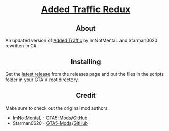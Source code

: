 <div align="center">
<h1><u>Added Traffic Redux</u></h1>
</div>

<div align="center">
<h2>About</h2>
</div>

An updated version of [Added Traffic](https://www.gta5-mods.com/scripts/dlc-vehicles-spawn-on-traffic) by ImNotMentaL and Starman0620 rewritten in C#.

<div align="center">
<h2>Installing</h2>
</div>

Get the [latest release](https://github.com/UnknownExplorer13/AddedTraffic-Redux/releases/latest) from the releases page and put the files in the scripts folder in your GTA V root directory.

<div align="center">
<h2>Credit</h2>
</div>

Make sure to check out the original mod authors:
 * ImNotMentaL - [GTA5-Mods](https://www.gta5-mods.com/users/ImNotMentaL)/[GitHub](https://github.com/qiangqiang101)
 * Starman0620 - [GTA5-Mods](https://www.gta5-mods.com/users/Starman0620)/[GitHub](https://github.com/CamK06)
